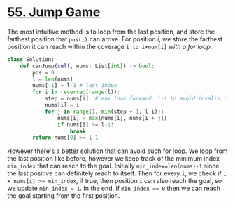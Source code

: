 [55. Jump Game](https://leetcode.com/problems/jump-game/)
===
The most intuitive method is to loop from the last position, and store the farthest position that `pos(i)` can arrive.
For position $i$, we store the farthest position it can reach within the coverage `i to i+num[i]` *with a for loop*.
```python
class Solution:
    def canJump(self, nums: List[int]) -> bool:
        pos = 0
        l = len(nums)
        nums[-1] = l-1 # last index
        for i in reversed(range(l)): 
            step = nums[i]  # max look forward, l-i to avoid invalid index)
            nums[i] = i
            for j in range(1, min(step + 1, l-i)):
                nums[i] = max(nums[i], nums[i + j])
                if nums[i] >= l-1:
                    break
        return nums[0] >= l-1
```

However there's a better solution that can avoid such for loop.
We loop from the last position like before, however we keep track of the minimum index `min_index` that can reach to the goal.
Initially `min_index=len(nums)-1` since the last positive can definitely reach to itself.
Then for every `i`, we check if `i + nums[i] >= min_index`, if true, then position `i` can also reach the goal, so we update `min_index = i`.
In the end, if `min_index == 0` then we can reach the goal starting from the first position.